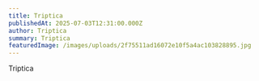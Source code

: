 ```yaml
---
title: Triptica
publishedAt: 2025-07-03T12:31:00.000Z
author: Triptica
summary: Triptica
featuredImage: /images/uploads/2f75511ad16072e10f5a4ac103828895.jpg
---
```

Triptica
